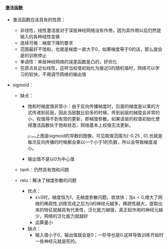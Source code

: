 #### 激活函数

- 激活函数应该具有的性质：
  - 非线性，线性激活层对于深层神经网络没有作用，因为其作用以后仍然是输入的各种线性变换
  - 连续可微：梯度下降的要求
  - 范围最好不饱和，也就是梯度一直大于0，如果梯度等于0的话，那么就会是的训练停止
  - 单调性：单层神经网络的误差函数是凸的，好优化
  - 在原点处近似线性，这样当权值初始化为接近0的随机值时，网络可以学习的较快，不用调节网络的输出值

- sigmoid：

  - 缺点：

    - 饱和时梯度值非常小：由于反向传播梯度时，后面的梯度是以乘的方式传递到前层，因此当层数比较多的时候，传到前层的梯度会非常的小，权值得不到有效的更新，即梯度弥散。如果该层的权值初始化使得激活函数处于饱和状态，网络基本上权值无法更新。

      <img src="https://i.loli.net/2020/02/22/unwDZe4MK385hUT.png" alt="1.png" style="zoom:50%;" />上图是sigmoid的导数的图像，可见取值范围为[-0.25 , 0].也就是每次反向传播的时候都会乘以一个小于1的负数，所以会导致梯度减小。

    - 输出值不是以0为中心值

  - tanh：仍然具有饱和问题

  - relu：解决了梯度弥散的问题

    - 优点：	
      - x>0时，梯度恒为1，无梯度弥散问题，收敛快；当x < 0,增大了网络的稀疏性,训练完成之后为0的神经元越多，稀疏性越大，提取出来的特征就越具有代表性，泛化能力越强，真正起作用的神经元越少，网络的泛化能力就越好
      - 运算量小
    - 缺点：
      - 输入值小于0，输出值就会是0；一阶导也是0.这样导致训练开始时一些神经元就是死的。